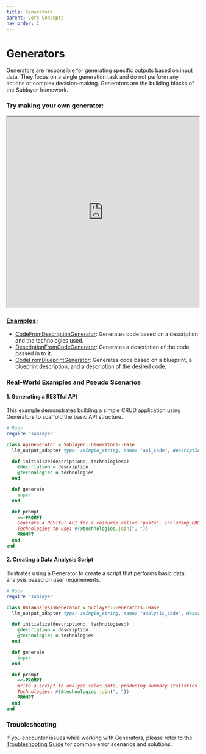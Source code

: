```yaml
---
title: Generators
parent: Core Concepts
nav_order: 1
---
```

# Generators

Generators are responsible for generating specific outputs based on input data. They focus on a single generation task and do not perform any actions or complex decision-making. Generators are the building blocks of the Sublayer framework.

### Try making your own generator:

<iframe src="https://blueprints.sublayer.com/interactive-code-generator/sublayer-generators?example=true" width="100%" height="500px"></iframe>

### [Examples](https://github.com/sublayerapp/sublayer/tree/main/examples):

* [CodeFromDescriptionGenerator](https://github.com/sublayerapp/sublayer/blob/main/examples/code\_from\_description\_generator.rb): Generates code based on a description and the technologies used.
* [DescriptionFromCodeGenerator](https://github.com/sublayerapp/sublayer/blob/main/examples/description\_from\_code\_generator.rb): Generates a description of the code passed in to it.
* [CodeFromBlueprintGenerator](https://github.com/sublayerapp/sublayer/blob/main/examples/code\_from\_blueprint\_generator.rb): Generates code based on a blueprint, a blueprint description, and a description of the desired code.

### Real-World Examples and Pseudo Scenarios

#### 1. Generating a RESTful API

This example demonstrates building a simple CRUD application using Generators to scaffold the basic API structure.

```ruby
# Ruby
require 'sublayer'

class ApiGenerator < Sublayer::Generators::Base
  llm_output_adapter type: :single_string, name: "api_code", description: "The generated code for a simple RESTful API"

  def initialize(description:, technologies:)
    @description = description
    @technologies = technologies
  end

  def generate
    super
  end

  def prompt
    <<-PROMPT
    Generate a RESTful API for a resource called 'posts', including CRUD operations (Create, Read, Update, Delete).
    Technologies to use: #{@technologies.join(", ")}
    PROMPT
  end
end
```

#### 2. Creating a Data Analysis Script

Illustrates using a Generator to create a script that performs basic data analysis based on user requirements.

```ruby
# Ruby
require 'sublayer'

class DataAnalysisGenerator < Sublayer::Generators::Base
  llm_output_adapter type: :single_string, name: "analysis_code", description: "Generated code for analyzing data"

  def initialize(description:, technologies:)
    @description = description
    @technologies = technologies
  end

  def generate
    super
  end

  def prompt
    <<-PROMPT
    Write a script to analyze sales data, producing summary statistics and visualizations.
    Technologies: #{@technologies.join(", ")}
    PROMPT
  end
end
```

### Troubleshooting

If you encounter issues while working with Generators, please refer to the [Troubleshooting Guide](../troubleshooting.md) for common error scenarios and solutions.
